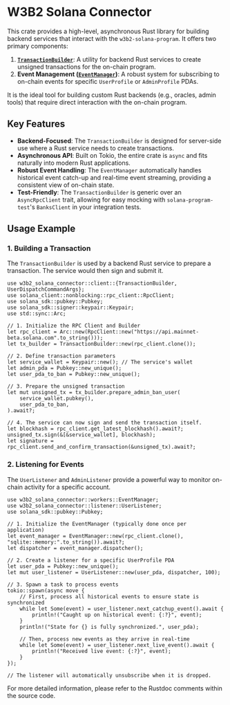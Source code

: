 # W3B2 Solana Connector

This crate provides a high-level, asynchronous Rust library for building backend services that interact with the `w3b2-solana-program`. It offers two primary components:

1.  **[`TransactionBuilder`](src/client.rs)**: A utility for backend Rust services to create unsigned transactions for the on-chain program.
2.  **Event Management ([`EventManager`](src/workers/mod.rs))**: A robust system for subscribing to on-chain events for specific `UserProfile` or `AdminProfile` PDAs.

It is the ideal tool for building custom Rust backends (e.g., oracles, admin tools) that require direct interaction with the on-chain program.

## Key Features

- **Backend-Focused**: The `TransactionBuilder` is designed for server-side use where a Rust service needs to create transactions.
- **Asynchronous API**: Built on Tokio, the entire crate is `async` and fits naturally into modern Rust applications.
- **Robust Event Handling**: The `EventManager` automatically handles historical event catch-up and real-time event streaming, providing a consistent view of on-chain state.
- **Test-Friendly**: The `TransactionBuilder` is generic over an `AsyncRpcClient` trait, allowing for easy mocking with `solana-program-test`'s `BanksClient` in your integration tests.

## Usage Example

### 1. Building a Transaction

The `TransactionBuilder` is used by a backend Rust service to prepare a transaction. The service would then sign and submit it.

```rust,ignore
use w3b2_solana_connector::client::{TransactionBuilder, UserDispatchCommandArgs};
use solana_client::nonblocking::rpc_client::RpcClient;
use solana_sdk::pubkey::Pubkey;
use solana_sdk::signer::keypair::Keypair;
use std::sync::Arc;

// 1. Initialize the RPC Client and Builder
let rpc_client = Arc::new(RpcClient::new("https://api.mainnet-beta.solana.com".to_string()));
let tx_builder = TransactionBuilder::new(rpc_client.clone());

// 2. Define transaction parameters
let service_wallet = Keypair::new(); // The service's wallet
let admin_pda = Pubkey::new_unique();
let user_pda_to_ban = Pubkey::new_unique();

// 3. Prepare the unsigned transaction
let mut unsigned_tx = tx_builder.prepare_admin_ban_user(
    service_wallet.pubkey(),
    user_pda_to_ban,
).await?;

// 4. The service can now sign and send the transaction itself.
let blockhash = rpc_client.get_latest_blockhash().await?;
unsigned_tx.sign(&[&service_wallet], blockhash);
let signature = rpc_client.send_and_confirm_transaction(&unsigned_tx).await?;
```

### 2. Listening for Events

The `UserListener` and `AdminListener` provide a powerful way to monitor on-chain activity for a specific account.

```rust,ignore
use w3b2_solana_connector::workers::EventManager;
use w3b2_solana_connector::listener::UserListener;
use solana_sdk::pubkey::Pubkey;

// 1. Initialize the EventManager (typically done once per application)
let event_manager = EventManager::new(rpc_client.clone(), "sqlite::memory:".to_string()).await?;
let dispatcher = event_manager.dispatcher();

// 2. Create a listener for a specific UserProfile PDA
let user_pda = Pubkey::new_unique();
let mut user_listener = UserListener::new(user_pda, dispatcher, 100);

// 3. Spawn a task to process events
tokio::spawn(async move {
    // First, process all historical events to ensure state is synchronized
    while let Some(event) = user_listener.next_catchup_event().await {
        println!("Caught up on historical event: {:?}", event);
    }
    println!("State for {} is fully synchronized.", user_pda);

    // Then, process new events as they arrive in real-time
    while let Some(event) = user_listener.next_live_event().await {
        println!("Received live event: {:?}", event);
    }
});

// The listener will automatically unsubscribe when it is dropped.
```

For more detailed information, please refer to the Rustdoc comments within the source code.
